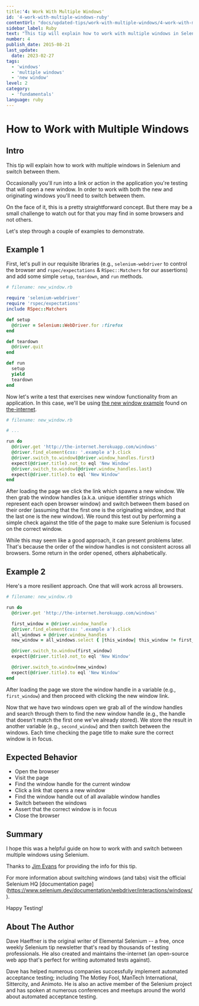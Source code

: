 ```yaml
---
title:'4: Work With Multiple Windows'
id: '4-work-with-multiple-windows-ruby'
contentUrl: "docs/updated-tips/work-with-multiple-windows/4-work-with-multiple-windows-ruby"
sidebar_label: Ruby 
text: "This tip will explain how to work with multiple windows in Selenium and switch between them. Occasionally you'll run into a link or action in the application you're testing that will open a new window."
number: 4
publish_date: 2015-08-21
last_update:
  date: 2023-02-27
tags:
  - 'windows'
  - 'multiple windows'
  - 'new window'
level: 2
category:
  - 'fundamentals'
language: ruby
---
```


# How to Work with Multiple Windows

## Intro

This tip will explain how to work with multiple windows in Selenium and switch between them.

Occasionally you'll run into a link or action in the application you're testing that will open a new window. In order to work with both the new and originating windows you'll need to switch between them.

On the face of it, this is a pretty straightforward concept. But there may be a small challenge to watch out for that you may find in some browsers and not others.

Let's step through a couple of examples to demonstrate.

## Example 1

First, let's pull in our requisite libraries (e.g., `selenium-webdriver` to control the browser and `rspec/expectations` & `RSpec::Matchers` for our assertions) and add some simple `setup`, `teardown`, and `run` methods.

```ruby
# filename: new_window.rb

require 'selenium-webdriver'
require 'rspec/expectations'
include RSpec::Matchers

def setup
  @driver = Selenium::WebDriver.for :firefox
end

def teardown
  @driver.quit
end

def run
  setup
  yield
  teardown
end
```

Now let's write a test that exercises new window functionality from an application. In this case, we'll be using [the new window example](http://the-internet.herokuapp.com/windows) found on [the-internet](https://github.com/tourdedave/the-internet).

```ruby
# filename: new_window.rb

# ...

run do
  @driver.get 'http://the-internet.herokuapp.com/windows'
  @driver.find_element(css: '.example a').click
  @driver.switch_to.window(@driver.window_handles.first)
  expect(@driver.title).not_to eql 'New Window'
  @driver.switch_to.window(@driver.window_handles.last)
  expect(@driver.title).to eql 'New Window'
end
```

After loading the page we click the link which spawns a new window. We then grab the window handles (a.k.a. unique identifier strings which represent each open browser window) and switch between them based on their order (assuming that the first one is the originating window, and that the last one is the new window). We round this test out by performing a simple check against the title of the page to make sure Selenium is focused on the correct window.

While this may seem like a good approach, it can present problems later. That's because the order of the window handles is not consistent across all browsers. Some return in the order opened, others alphabetically.

## Example 2

Here's a more resilient approach. One that will work across all browsers.

```ruby
# filename: new_window.rb

run do
  @driver.get 'http://the-internet.herokuapp.com/windows'

  first_window = @driver.window_handle
  @driver.find_element(css: '.example a').click
  all_windows = @driver.window_handles
  new_window = all_windows.select { |this_window| this_window != first_window }

  @driver.switch_to.window(first_window)
  expect(@driver.title).not_to eql 'New Window'

  @driver.switch_to.window(new_window)
  expect(@driver.title).to eql 'New Window'
end
```

After loading the page we store the window handle in a variable (e.g., `first_window`) and then proceed with clicking the new window link.

Now that we have two windows open we grab all of the window handles and search through them to find the new window handle (e.g., the handle that doesn't match the first one we've already stored). We store the result in another variable (e.g., `second_window`) and then switch between the windows. Each time checking the page title to make sure the correct window is in focus.

## Expected Behavior

+ Open the browser
+ Visit the page
+ Find the window handle for the current window
+ Click a link that opens a new window
+ Find the window handle out of all available window handles
+ Switch between the windows
+ Assert that the correct window is in focus
+ Close the browser

## Summary

I hope this was a helpful guide on how to work with and switch between multiple windows using Selenium.

Thanks to [Jim Evans](https://twitter.com/jimevansmusic) for providing the info for this tip.

For more information about switching windows (and tabs) visit the official Selenium HQ [documentation page] (https://www.selenium.dev/documentation/webdriver/interactions/windows/).

Happy Testing!

## About The Author

Dave Haeffner is the original writer of Elemental Selenium -- a free, once weekly Selenium tip newsletter that's read by thousands of testing professionals. He also created and maintains the-internet (an open-source web app that's perfect for writing automated tests against).

Dave has helped numerous companies successfully implement automated acceptance testing; including The Motley Fool, ManTech International, Sittercity, and Animoto. He is also an active member of the Selenium project and has spoken at numerous conferences and meetups around the world about automated acceptance testing.
